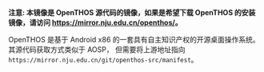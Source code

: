 **注意: 本镜像是 OpenTHOS 源代码的镜像，如果是希望下载 OpenTHOS 的安装镜像，请访问 <https://mirror.nju.edu.cn/openthos/>。**

OpenTHOS 是基于 Android x86 的一套具有自主知识产权的开源桌面操作系统。其源代码获取方式类似于 AOSP，
但需要将上游地址指向 `https://mirror.nju.edu.cn/git/openthos-src/manifest`。